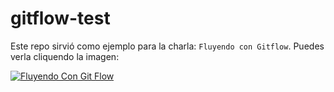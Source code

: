 # gitflow-test
Este repo sirvió como ejemplo para la charla: `Fluyendo con Gitflow`. Puedes verla cliquendo la imagen:

[![Fluyendo Con Git Flow](http://img.youtube.com/vi/JS6U4tdXlpU/0.jpg)](http://www.youtube.com/watch?v=JS6U4tdXlpU "Fluyendo Con Git Flow")

